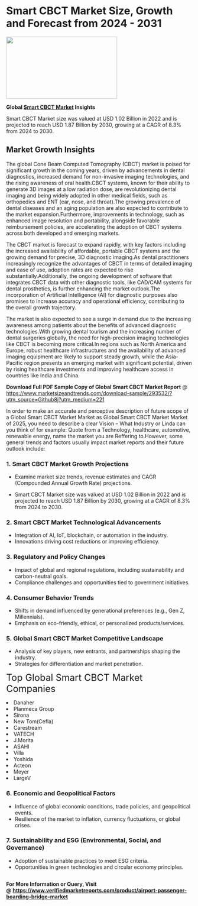 <H1>Smart CBCT Market Size, Growth and Forecast from 2024 - 2031</H1><img class="aligncenter size-medium wp-image-584254" src="https://thirdeyenews.in/wp-content/uploads/2024/09/Global-Market-Research-300x168.jpeg" alt="" width="300" height="168" /><p><strong>Global&nbsp;<a href="https://www.marketsizeandtrends.com/download-sample/293532/?utm_source=Github8j?utm_medium=221">Smart CBCT Market</a> Insights</strong></p><p>Smart CBCT Market size was valued at USD 1.02 Billion in 2022 and is projected to reach USD 1.87 Billion by 2030, growing at a CAGR of 8.3% from 2024 to 2030.</p><p><h2>Market Growth Insights</h2> <p>The global Cone Beam Computed Tomography (CBCT) market is poised for significant growth in the coming years, driven by advancements in dental diagnostics, increased demand for non-invasive imaging technologies, and the rising awareness of oral health.CBCT systems, known for their ability to generate 3D images at a low radiation dose, are revolutionizing dental imaging and being widely adopted in other medical fields, such as orthopedics and ENT (ear, nose, and throat).The growing prevalence of dental diseases and an aging population are also expected to contribute to the market expansion.Furthermore, improvements in technology, such as enhanced image resolution and portability, alongside favorable reimbursement policies, are accelerating the adoption of CBCT systems across both developed and emerging markets.</p> <p>The CBCT market is forecast to expand rapidly, with key factors including the increased availability of affordable, portable CBCT systems and the growing demand for precise, 3D diagnostic imaging.As dental practitioners increasingly recognize the advantages of CBCT in terms of detailed imaging and ease of use, adoption rates are expected to rise substantially.Additionally, the ongoing development of software that integrates CBCT data with other diagnostic tools, like CAD/CAM systems for dental prosthetics, is further enhancing the market outlook.The incorporation of Artificial Intelligence (AI) for diagnostic purposes also promises to increase accuracy and operational efficiency, contributing to the overall growth trajectory.</p> <p>The market is also expected to see a surge in demand due to the increasing awareness among patients about the benefits of advanced diagnostic technologies.With growing dental tourism and the increasing number of dental surgeries globally, the need for high-precision imaging technologies like CBCT is becoming more critical.In regions such as North America and Europe, robust healthcare infrastructures and the availability of advanced imaging equipment are likely to support steady growth, while the Asia-Pacific region presents an emerging market with significant potential, driven by rising healthcare investments and improving healthcare access in countries like India and China.</p> <p><span class=""><strong>Download Full PDF Sample Copy of Global Smart CBCT Market Report</strong> @ <a href="https://www.marketsizeandtrends.com/download-sample/293532/?utm_source=Github8j?utm_medium=221" target="_blank">https://www.marketsizeandtrends.com/download-sample/293532/?utm_source=Github8j?utm_medium=221</a></span></p><p>In order to make an accurate and perceptive description of future scope of a Global&nbsp;Smart CBCT Market Market as Global&nbsp;Smart CBCT Market Market of 2025, you need to describe a clear Vision &ndash; What Industry or Linda can you think of for example: Quote from a Technology, healthcare, automotive, renewable energy, name the market you are Reffering to.However, some general trends and factors usually impact market reports and their future outlook include:</p><h3>1.&nbsp;<strong>Smart CBCT Market Growth Projections</strong></h3><ul><li>Examine market size trends, revenue estimates and CAGR (Compounded Annual Growth Rate) projections.</li><li><p>Smart CBCT Market size was valued at USD 1.02 Billion in 2022 and is projected to reach USD 1.87 Billion by 2030, growing at a CAGR of 8.3% from 2024 to 2030.</p></li></ul><h3>2.&nbsp;<strong>Smart CBCT Market Technological Advancements</strong></h3><ul><li>Integration of AI, IoT, blockchain, or automation in the industry.</li><li>Innovations driving cost reductions or improving efficiency.</li></ul><h3>3.&nbsp;<strong>Regulatory and Policy Changes</strong></h3><ul><li>Impact of global and regional regulations, including sustainability and carbon-neutral goals.</li><li>Compliance challenges and opportunities tied to government initiatives.</li></ul><h3>4.&nbsp;<strong>Consumer Behavior Trends</strong></h3><ul><li>Shifts in demand influenced by generational preferences (e.g., Gen Z, Millennials).</li><li>Emphasis on eco-friendly, ethical, or personalized products/services.</li></ul><h3>5.&nbsp;<strong>Global Smart CBCT Market Competitive Landscape</strong></h3><ul><li>Analysis of key players, new entrants, and partnerships shaping the industry.</li><li>Strategies for differentiation and market penetration.</li></ul><p data-pm-slice="1 1 []"><span style="color: inherit; font-family: inherit; font-size: 25px;">Top Global Smart CBCT Market Companies</span></p><div class="" data-test-id=""><p><li>Danaher</li><li> Planmeca Group</li><li> Sirona</li><li> New Tom(Cefla)</li><li> Carestream</li><li> VATECH</li><li> J.Morita</li><li> ASAHI</li><li> Villa</li><li> Yoshida</li><li> Acteon</li><li> Meyer</li><li> LargeV</li></p></div><h3>6.&nbsp;<strong>Economic and Geopolitical Factors</strong></h3><ul><li>Influence of global economic conditions, trade policies, and geopolitical events.</li><li>Resilience of the market to inflation, currency fluctuations, or global crises.</li></ul><h3>7.&nbsp;<strong>Sustainability and ESG (Environmental, Social, and Governance)</strong></h3><ul><li>Adoption of sustainable practices to meet ESG criteria.</li><li>Opportunities in green technologies and circular economy principles.</li></ul><h2><strong style="font-size: 14px;">For More Information or Query, Visit @&nbsp;</strong><a style="background-color: #ffffff; font-size: 14px;" href="https://www.marketsizeandtrends.com/report/smart-cbct-market/" target="_blank">https://www.verifiedmarketreports.com/product/airport-passenger-boarding-bridge-market</a></h2>